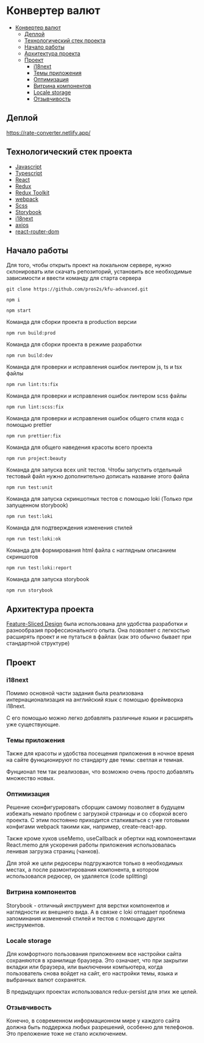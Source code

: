 # Конвертер валют

- [Конвертер валют](#конвертер-валют)
  - [Деплой](#деплой)
  - [Технологический стек проекта](#технологический-стек-проекта)
  - [Начало работы](#начало-работы)
  - [Архитектура проекта](#архитектура-проекта)
  - [Проект](#проект)
    - [i18next](#i18next)
    - [Темы приложения](#темы-приложения)
    - [Оптимизация](#оптимизация)
    - [Витрина компонентов](#витрина-компонентов)
    - [Locale storage](#locale-storage)
    - [Отзывчивость](#отзывчивость)

## Деплой

https://rate-converter.netlify.app/

## Технологический стек проекта

- [Javascript](https://developer.mozilla.org/ru/docs/Web/JavaScript)
- [Typescript](https://www.typescriptlang.org/)
- [React](https://ru.reactjs.org/)
- [Redux](https://redux.js.org/)
- [Redux Toolkit](https://redux-toolkit.js.org/)
- [webpack](https://webpack.js.org/)
- [Scss](https://sass-scss.ru/)
- [Storybook](https://storybook.js.org/)
- [i18next](https://www.i18next.com/)
- [axios](https://github.com/axios/axios)
- [react-router-dom](https://github.com/remix-run/react-router)

## Начало работы

Для того, чтобы открыть проект на локальном сервере, нужно склонировать или скачать репозиторий, установить все необходимые зависимости и ввести команду для старта сервера

```
git clone https://github.com/pros2s/kfu-advanced.git
```

```
npm i
```

```
npm start
```

Команда для сборки проекта в production версии

```
npm run build:prod
```

Команда для сборки проекта в режиме разработки

```
npm run build:dev
```

Команда для проверки и исправления ошибок линтером js, ts и tsx файлы

```
npm run lint:ts:fix
```

Команда для проверки и исправления ошибок линтером scss файлы

```
npm run lint:scss:fix
```

Команда для проверки и исправления ошибок общего стиля кода с помощью prettier

```
npm run prettier:fix
```

Команда для общего наведения красоты всего проекта

```
npm run project:beauty
```

Команда для запуска всех unit тестов. Чтобы запустить отдельный тестовый файл нужно дополнительно дописать название этого файла

```
npm run test:unit
```

Команда для запуска скриншотных тестов с помощью loki (Только при запущенном storybook)

```
npm run test:loki
```

Команда для подтверждения изменения стилей

```
npm run test:loki:ok
```

Команда для формирования html файла с наглядным описанием скриншотов

```
npm run test:loki:report
```

Команда для запуска storybook

```
npm run storybook
```

## Архитектура проекта

[Feature-Sliced Design](https://feature-sliced.design/) была использована для удобства разработки и разнообразия профессионального опыта. Она позволяет с легкостью расширять проект и не путаться в файлах (как это обычно бывает при стандартной структуре)

## Проект

### i18next

Помимо основной части задания была реализована интернационализация на английский язык с помощью фреймворка i18next.

С его помощью можно легко добавлять различные языки и расширять уже существующие.

### Темы приложения

Также для красоты и удобства посещения приложения в ночное время на сайте функционируют по стандарту две темы: светлая и темная.

Фунционал тем так реализован, что возможно очень просто добавлять множество новых.

### Оптимизация

Решение сконфигурировать сборщик самому позволяет в будущем избежать немало проблем с загрузкой страницы и со сборкой всего проекта. С этим постоянно приходится сталкиваться с уже готовыми конфигами webpack такими как, например, create-react-app.

Также кроме хуков useMemo, useCallback и обертки над компонентами React.memo для ускорения работы приложения использовалась ленивая загрузка страниц (чанков).

Для этой же цели редюсеры подгружаются только в необходимых местах, а после размонтирования компонента, в котором использовался редюсер, он удаляется (code splitting)

### Витрина компонентов

Storybook - отличный инструмент для верстки компонентов и наглядности их внешнего вида. А в связке с loki отпадает проблема запоминания изменений стилей и тестов с помощью других инструментов.

### Locale storage

Для комфортного пользования приложением все настройки сайта сохраняются в хранилище браузера. Это означает, что при закрытии вкладки или браузера, или выключении компьютера, когда пользователь снова войдет на сайт, его настройки темы, языка и выбранных валют сохранятся.

В предыдущих проектах использовался redux-persist для этих же целей.

### Отзывчивость

Конечно, в современном информационном мире у каждого сайта должна быть поддержка любых разрешений, особенно для телефонов. Это преложение тоже не стало исключением.